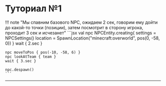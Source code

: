 # Туториал №1

!!! note "Мы спавним базового NPC, ожидаем 2 сек, говорим ему дойти до какой-то точки (позиции), затем посмотрит в сторону игрока, проходит 3 сек и исчезанет"
    ```jsx
    val npc NPCEntity.creating{
        settings = NPCSettings()
        location = SpawnLocation("minecraft:overworld", pos(0, -58, 0))
    }
    wait { 2.sec }
    
    npc moveToPos { pos(-10, -58, 6) }
    npc lookAtTeam { team }
    wait { 3.sec }
    
    npc.despawn()
    ```

---